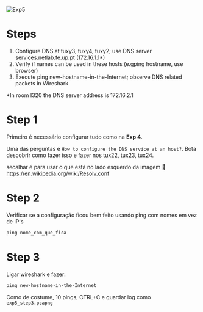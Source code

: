 ![Exp5](./imgs/exp5.png)

# Steps

1. Configure DNS at  tuxy3, tuxy4, tuxy2; use DNS server services.netlab.fe.up.pt (172.16.1.1&ast;)
2. Verify if names can be used in these hosts (e.gping hostname, use browser)
3. Execute ping new-hostname-in-the-Internet; observe DNS related packets in Wireshark

&ast;In room I320 the DNS server address is 172.16.2.1

# Step 1

Primeiro é necessário configurar tudo como na **Exp 4**.

Uma das perguntas é `How to configure the DNS service at an host?`. Bota descobrir como fazer isso e fazer nos tux22, tux23, tux24.

secalhar é para usar o que está no lado esquerdo da imagem 👀 https://en.wikipedia.org/wiki/Resolv.conf

# Step 2

Verificar se a configuração ficou bem feito usando ping com nomes em vez de IP's
```powershell
ping nome_com_que_fica
```

# Step 3

Ligar wireshark e fazer:
```powershell
ping new-hostname-in-the-Internet
```
Como de costume, 10 pings, CTRL+C e guardar log como `exp5_step3.pcapng`